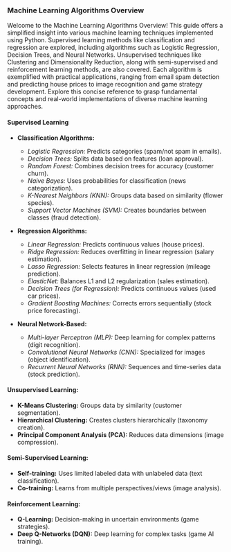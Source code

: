 ### Machine Learning Algorithms Overview

Welcome to the Machine Learning Algorithms Overview! This guide offers a simplified insight into various machine learning techniques implemented using Python. Supervised learning methods like classification and regression are explored, including algorithms such as Logistic Regression, Decision Trees, and Neural Networks. Unsupervised techniques like Clustering and Dimensionality Reduction, along with semi-supervised and reinforcement learning methods, are also covered. Each algorithm is exemplified with practical applications, ranging from email spam detection and predicting house prices to image recognition and game strategy development. Explore this concise reference to grasp fundamental concepts and real-world implementations of diverse machine learning approaches.

#### Supervised Learning

- **Classification Algorithms:**
  - *Logistic Regression:* Predicts categories (spam/not spam in emails).
  - *Decision Trees:* Splits data based on features (loan approval).
  - *Random Forest:* Combines decision trees for accuracy (customer churn).
  - *Naive Bayes:* Uses probabilities for classification (news categorization).
  - *K-Nearest Neighbors (KNN):* Groups data based on similarity (flower species).
  - *Support Vector Machines (SVM):* Creates boundaries between classes (fraud detection).

- **Regression Algorithms:**
  - *Linear Regression:* Predicts continuous values (house prices).
  - *Ridge Regression:* Reduces overfitting in linear regression (salary estimation).
  - *Lasso Regression:* Selects features in linear regression (mileage prediction).
  - *ElasticNet:* Balances L1 and L2 regularization (sales estimation).
  - *Decision Trees (for Regression):* Predicts continuous values (used car prices).
  - *Gradient Boosting Machines:* Corrects errors sequentially (stock price forecasting).

- **Neural Network-Based:**
  - *Multi-layer Perceptron (MLP):* Deep learning for complex patterns (digit recognition).
  - *Convolutional Neural Networks (CNN):* Specialized for images (object identification).
  - *Recurrent Neural Networks (RNN):* Sequences and time-series data (stock prediction).

#### Unsupervised Learning:

- **K-Means Clustering:** Groups data by similarity (customer segmentation).
- **Hierarchical Clustering:** Creates clusters hierarchically (taxonomy creation).
- **Principal Component Analysis (PCA):** Reduces data dimensions (image compression).

#### Semi-Supervised Learning:

- **Self-training:** Uses limited labeled data with unlabeled data (text classification).
- **Co-training:** Learns from multiple perspectives/views (image analysis).

#### Reinforcement Learning:

- **Q-Learning:** Decision-making in uncertain environments (game strategies).
- **Deep Q-Networks (DQN):** Deep learning for complex tasks (game AI training).
